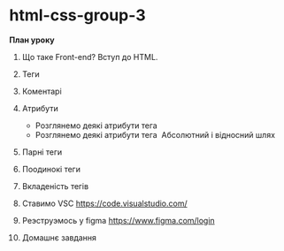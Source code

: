 # html-css-group-3

**План уроку**
1. Що таке Front-end? Вступ до HTML.
2. Теги
3. Коментарі
4. Атрибути
   - Розглянемо деякі атрибути тега <a>
   - Розглянемо деякі атрибути тега <img>
    Абсолютний і відносний шлях

5. Парні теги
6. Поодинокі теги
7.  Вкладеність тегів
8.  Ставимо VSC https://code.visualstudio.com/
9.  Реэструэмось у figma https://www.figma.com/login
10. Домашнє завдання
    
  
